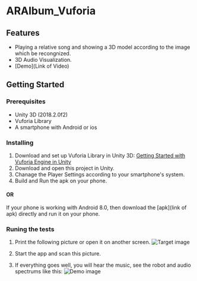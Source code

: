 # ARAlbum_Vuforia
## Features 
* Playing a relative song and showing a 3D model according to the image which be recongnized. 
* 3D Audio Visualization.
* [Demo](Link of Video)

## Getting Started
### Prerequisites 
* Unity 3D (2018.2.0f2)
* Vuforia Library
* A smartphone with Android or ios

### Installing
1. Download and set up Vuforia Library in Unity 3D: [Getting Started with Vuforia Engine in Unity](https://library.vuforia.com/articles/Training/getting-started-with-vuforia-in-unity.html)
2. Download and open this project in Unity.
3. Chanage the Player Settings according to your smartphone's system.
4. Build and Run the apk on your phone.
#### OR
If your phone is working with Android 8.0,  then download the [apk](link of apk) directly and run it on your phone.

### Runing the tests
1. Print the following picture or open it on another screen.
   ![Target image](https://github.com/MelodyYX/ARAlbum_Vuforia/blob/master/Assets/AudioVisualizationRes/ImageTargetRobot.jpg) 
2. Start the app and scan this picture. 
   
3. If everything goes well, you will hear the music, see the robot and audio spectrums like this:
   ![Demo image](https://github.com/MelodyYX/ARAlbum_Vuforia/blob/master/demo%20image.jpg)

